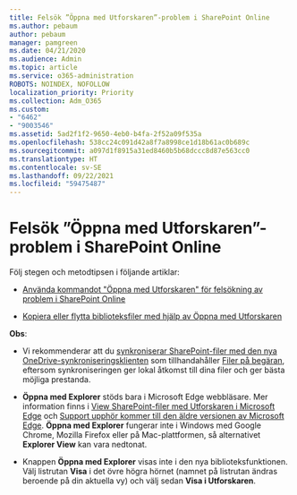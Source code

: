```yaml
---
title: Felsök ”Öppna med Utforskaren”-problem i SharePoint Online
ms.author: pebaum
author: pebaum
manager: pamgreen
ms.date: 04/21/2020
ms.audience: Admin
ms.topic: article
ms.service: o365-administration
ROBOTS: NOINDEX, NOFOLLOW
localization_priority: Priority
ms.collection: Adm_O365
ms.custom:
- "6462"
- "9003546"
ms.assetid: 5ad2f1f2-9650-4eb0-b4fa-2f52a09f535a
ms.openlocfilehash: 538cc24c091d42a8f7a8998ce1d18b61ac0b689c
ms.sourcegitcommit: a097d1f8915a31ed8460b5b68dccc8d87e563cc0
ms.translationtype: HT
ms.contentlocale: sv-SE
ms.lasthandoff: 09/22/2021
ms.locfileid: "59475487"
---
```

# <a name="troubleshoot-open-with-explorer-issues-in-sharepoint-online"></a>Felsök ”Öppna med Utforskaren”-problem i SharePoint Online

Följ stegen och metodtipsen i följande artiklar:

- [Använda kommandot "Öppna med Utforskaren" för felsökning av problem i SharePoint Online](https://docs.microsoft.com/sharepoint/troubleshoot/lists-and-libraries/troubleshoot-issues-using-open-with-explorer)

- [Kopiera eller flytta biblioteksfiler med hjälp av Öppna med Utforskaren](https://support.microsoft.com/office/copy-or-move-library-files-by-using-open-with-explorer-aaee7bfb-e2a1-42ee-8fc0-bcc0754f04d2?ui=en-us&rs=en-us&ad=us)

**Obs**:
- Vi rekommenderar att du [synkroniserar SharePoint-filer med den nya OneDrive-synkroniseringsklienten](https://support.microsoft.com/office/sync-sharepoint-and-teams-files-with-your-computer-6de9ede8-5b6e-4503-80b2-6190f3354a88?ui=en-us&rs=en-us&ad=us) som tillhandahåller [Filer på begäran](https://support.microsoft.com/office/save-disk-space-with-onedrive-files-on-demand-for-windows-10-0e6860d3-d9f3-4971-b321-7092438fb38e?ui=en-us&rs=en-us&ad=us), eftersom synkroniseringen ger lokal åtkomst till dina filer och ger bästa möjliga prestanda.

- **Öppna med Explorer** stöds bara i Microsoft Edge webbläsare. Mer information finns i [View SharePoint-filer med Utforskaren i Microsoft Edge](https://docs.microsoft.com/SharePoint/sharepoint-view-in-edge) och [Support upphör kommer till den äldre versionen av Microsoft Edge](https://docs.microsoft.com/lifecycle/announcements/m365-ie11-microsoft-edge-legacy). **Öppna med Explorer** fungerar inte i Windows med Google Chrome, Mozilla Firefox eller på Mac-plattformen, så alternativet **Explorer View** kan vara nedtonat.

- Knappen **Öppna med Explorer** visas inte i den nya biblioteksfunktionen. Välj listrutan **Visa** i det övre högra hörnet (namnet på listrutan ändras beroende på din aktuella vy) och välj sedan **Visa i Utforskaren**.

